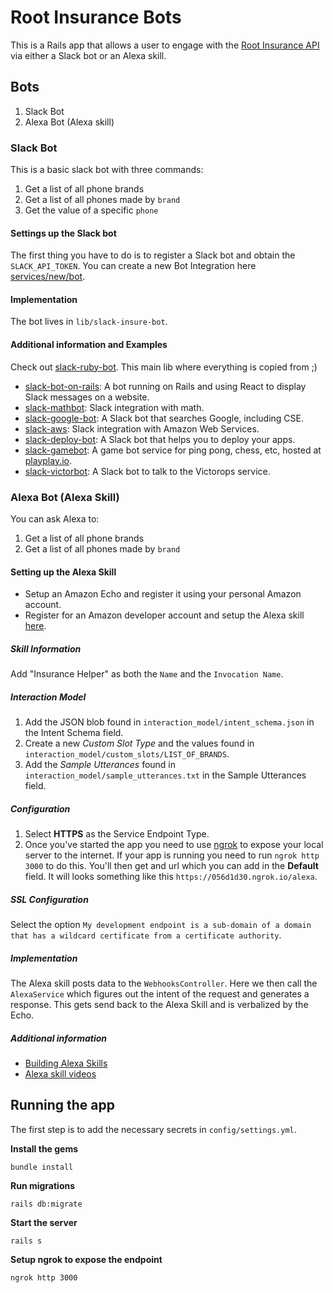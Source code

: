 # Root Insurance Bots

This is a Rails app that allows a user to engage with the [Root Insurance API](https://github.com/RootBank/root-insurance-ruby) via either a Slack bot or an Alexa skill. 

## Bots

1. Slack Bot
2. Alexa Bot (Alexa skill)

### Slack Bot

This is a basic slack bot with three commands:
1. Get a list of all phone brands
2. Get a list of all phones made by `brand`
3. Get the value of a specific `phone`

#### Settings up the Slack bot

The first thing you have to do is to register a Slack bot and obtain the `SLACK_API_TOKEN`. You can create a new Bot Integration here [services/new/bot](http://slack.com/services/new/bot).

#### Implementation

The bot lives in `lib/slack-insure-bot`.

#### Additional information and Examples

Check out [slack-ruby-bot](https://github.com/slack-ruby/slack-ruby-bot/). This main lib where everything is copied from ;)

* [slack-bot-on-rails](https://github.com/dblock/slack-bot-on-rails): A bot running on Rails and using React to display Slack messages on a website.
* [slack-mathbot](https://github.com/dblock/slack-mathbot): Slack integration with math.
* [slack-google-bot](https://github.com/dblock/slack-google-bot): A Slack bot that searches Google, including CSE.
* [slack-aws](https://github.com/dblock/slack-aws): Slack integration with Amazon Web Services.
* [slack-deploy-bot](https://github.com/accessd/slack-deploy-bot): A Slack bot that helps you to deploy your apps.
* [slack-gamebot](https://github.com/dblock/slack-gamebot): A game bot service for ping pong, chess, etc, hosted at [playplay.io](http://playplay.io).
* [slack-victorbot](https://github.com/uShip/victorbot): A Slack bot to talk to the Victorops service.

### Alexa Bot (Alexa Skill)

You can ask Alexa to:
1. Get a list of all phone brands
2. Get a list of all phones made by `brand`

#### Setting up the Alexa Skill

* Setup an Amazon Echo and register it using your personal Amazon account.
* Register for an Amazon developer account and setup the Alexa skill [here](https://developer.amazon.com/edw/home.html).

##### Skill Information

Add "Insurance Helper" as both the `Name` and the `Invocation Name`.

##### Interaction Model

1. Add the JSON blob found in `interaction_model/intent_schema.json` in the Intent Schema field.
2. Create a new *Custom Slot Type* and the values found in `interaction_model/custom_slots/LIST_OF_BRANDS`.
3. Add the *Sample Utterances* found in `interaction_model/sample_utterances.txt` in the Sample Utterances field.

##### Configuration

1. Select **HTTPS** as the Service Endpoint Type.
2. Once you've started the app you need to use [ngrok](https://ngrok.com/) to expose your local server to the internet. If your app is running you need to run `ngrok http 3000` to do this. You'll then get and url which you can add in the **Default** field. It will looks something like this `https://056d1d30.ngrok.io/alexa`.

##### SSL Configuration

Select the option `My development endpoint is a sub-domain of a domain that has a wildcard certificate from a certificate authority`.

##### Implementation

The Alexa skill posts data to the `WebhooksController`. Here we then call the `AlexaService` which figures out the intent of the request and generates a response. This gets send back to the Alexa Skill and is verbalized by the Echo.

##### Additional information

* [Building Alexa Skills](https://developer.amazon.com/appsandservices/solutions/alexa/alexa-skills-kit/getting-started-guide)
* [Alexa skill videos](https://www.youtube.com/watch?v=0V_rNKx-P1I)

## Running the app

The first step is to add the necessary secrets in `config/settings.yml`.

**Install the gems**

    bundle install

**Run migrations**

    rails db:migrate

**Start the server**

    rails s

**Setup ngrok to expose the endpoint**

    ngrok http 3000
